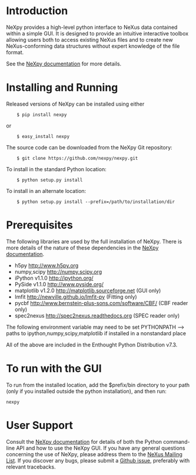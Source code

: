 Introduction
============
NeXpy provides a high-level python interface to NeXus data contained within a 
simple GUI. It is designed to provide an intuitive interactive toolbox allowing 
users both to access existing NeXus files and to create new NeXus-conforming 
data structures without expert knowledge of the file format.

See the [NeXpy documentation](http://nexpy.github.io/nexpy) for more details.

Installing and Running
======================
Released versions of NeXpy can be installed using either

```
    $ pip install nexpy
```

or

```
    $ easy_install nexpy 
```

The source code can be downloaded from the NeXpy Git repository:

```
    $ git clone https://github.com/nexpy/nexpy.git
```

To install in the standard Python location:

```
    $ python setup.py install
```

To install in an alternate location:

```
    $ python setup.py install --prefix=/path/to/installation/dir
```

Prerequisites
=============
The following libraries are used by the full installation of NeXpy. There is 
more details of the nature of these dependencies in the 
[NeXpy documentation](http://nexpy.github.io/nexpy).

* h5py                 http://www.h5py.org
* numpy,scipy          http://numpy.scipy.org
* iPython v1.1.0       http://ipython.org/
* PySide v1.1.0        http://www.pyside.org/
* matplotlib v1.2.0    http://matplotlib.sourceforge.net    (GUI only)
* lmfit                http://newville.github.io/lmfit-py (Fitting only)
* pycbf                http://www.bernstein-plus-sons.com/software/CBF/ (CBF reader only)
* spec2nexus           http://spec2nexus.readthedocs.org (SPEC reader only)

The following environment variable may need to be set
PYTHONPATH --> paths to ipython,numpy,scipy,matplotlib if installed in a 
nonstandard place

All of the above are included in the Enthought Python Distribution v7.3.

To run with the GUI
===================

To run from the installed location, add the $prefix/bin directory to your path
(only if you installed outside the python installation), and then run:

```
nexpy
```

User Support
============
Consult the [NeXpy documentation](http://nexpy.github.io/nexpy) for details 
of both the Python command-line API and how to use the NeXpy GUI. If you have 
any general questions concerning the use of NeXpy, please address 
them to the 
[NeXus Mailing List](http://download.nexusformat.org/doc/html/mailinglist.html). 
If you discover any bugs, please submit a 
[Github issue](https://github.com/nexpy/nexpy/issues), preferably with relevant 
tracebacks.
